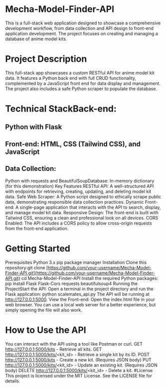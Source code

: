 # Mecha-Model-Finder-API
This is a full-stack web application designed to showcase a comprehensive development workflow, from data collection and API design to front-end application development. The project focuses on creating and managing a database of anime model kits.
# Project Description
This full-stack app showcases a custom RESTful API for anime model kit data. It features a Python back end with full CRUD functionality, complemented by a JavaScript front end for data display and management. The project also includes a safe Python scraper to populate the database.
# Technical StackBack-end: 
## Python with Flask
## Front-end: HTML, CSS (Tailwind CSS), and JavaScript
## Data Collection: 
Python with requests and BeautifulSoupDatabase: 
In-memory dictionary (for this demonstration)
Key Features
RESTful API: A well-structured API with endpoints for retrieving, creating, updating, and deleting model kit data.
Safe Web Scraper: A Python script designed to ethically scrape public data, demonstrating responsible data collection practices.
Dynamic Front-end: A single-page application that interacts with the API to search, display, and manage model kit data.
Responsive Design: The front-end is built with Tailwind CSS, ensuring a clean and professional look on all devices.
CORS Enabled: The API includes a CORS policy to allow cross-origin requests from the front-end application.
# Getting Started
Prerequisites
Python 3.x
pip package manager
Installation
Clone this repository:git clone [https://github.com/your-username/Mecha-Model-Finder-API.git](https://github.com/your-username/Mecha-Model-Finder-API.git)
cd Mecha-Model-Finder-API
Install the required Python packages:
pip install Flask Flask-Cors requests beautifulsoup4
Running the ProjectStart the API:
Open a terminal in the project directory and run the Flask application:
python scalemates_api.py
The API will be running at http://127.0.0.1:5000.
View the Front-end:
Open the index.html file in your web browser. You can use a local web server for a better experience, but simply opening the file will also work.
# How to Use the API
You can interact with the API using a tool like Postman or curl.
GET http://127.0.0.1:5000/kits - Retrieve all kits.
GET http://127.0.0.1:5000/kits/<kit_id> - Retrieve a single kit by its ID.
POST http://127.0.0.1:5000/kits - Create a new kit. (Requires JSON body)
PUT http://127.0.0.1:5000/kits/<kit_id> - Update an existing kit. (Requires JSON body)
DELETE http://127.0.0.1:5000/kits/<kit_id> - Delete a kit.
#License
This project is licensed under the MIT License. See the LICENSE file for details.
